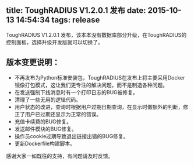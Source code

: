 title: ToughRADIUS V1.2.0.1 发布
date: 2015-10-13 14:54:34
tags: release
---

ToughRADIUS V1.2.0.1 发布，该本本没有数据库部分升级，在ToughRADIUS的控制面板，选择升级开发版就可以切换了。

## 版本变更说明：

- 不再发布为Python标准安装包，ToughRADIUS在发布上将主要采用Docker镜像打包模式，这让我们更专注的解决问题，而不是制造各种问题。
- 在发送强制下线消息时有一个打印日志的BUG被修复。
- 清理了一些无用的逻辑代码。
- 用户状态的改进，查询时根据用户过期日期查询，在显示时做额外的判断，修正了用户已过期还显示为正常的错误。
- 充值卡续费的BUG修复。
- 发送邮件模块的BUG修复。
- 操作员cookie过期导致退出链接出错的BUG修复。
- 更新Dockerfile构建脚本。

感谢大家一如既往的支持，有问题请及时反馈。
